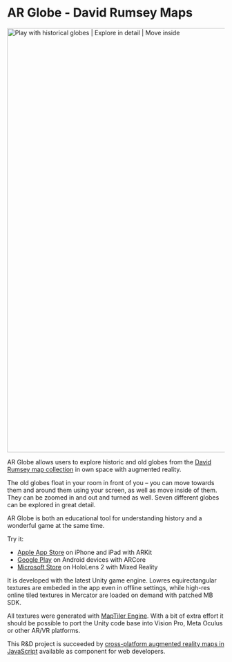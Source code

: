 # AR Globe - David Rumsey Maps

<img width="982" alt="Play with historical globes | Explore in detail | Move inside" src="https://github.com/maptiler/arglobe/assets/59284/b9608afb-10bc-42f3-87bc-d6b2c7f37a88">
<p/>

AR Globe allows users to explore historic and old globes from the [David Rumsey map collection](https://www.davidrumsey.com/) in own space with augmented reality.

The old globes float in your room in front of you – you can move towards them and around them using your screen, as well as move inside of them. They can be zoomed in and out and turned as well.
Seven different globes can be explored in great detail.

AR Globe is both an educational tool for understanding history and a wonderful game at the same time.

Try it:
- [Apple App Store](https://apps.apple.com/ch/app/ar-globe-david-rumsey-maps/id1315676574) on iPhone and iPad with ARKit
- [Google Play](https://play.google.com/store/apps/details?id=com.davidrumseymapcollection.arglobe) on Android devices with ARCore
- [Microsoft Store](https://apps.microsoft.com/detail/9nl4fbbclr8v) on HoloLens 2 with Mixed Reality

It is developed with the latest Unity game engine. Lowres equirectangular textures are embeded in the app even in offline settings, while high-res online tiled textures in Mercator are loaded on demand with patched MB SDK.

All textures were generated with [MapTiler Engine](https://www.maptiler.com/engine/).
With a bit of extra effort it should be possible to port the Unity code base into Vision Pro, Meta Oculus or other AR/VR platforms.

This R&D project is succeeded by [cross-platform augmented reality maps in JavaScript](https://maptiler.com/ar/) available as component for web developers.
